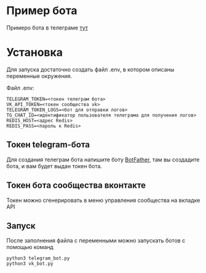 # Пример бота
Примеро бота в телеграме [тут](https://t.me/QuizHoffBot)

# Установка
Для запуска достаточно создать файл .env, в котором описаны переменные окружения.

Файл .env:
```
TELEGRAM_TOKEN=<токен телеграм бота>
VK_API_TOKEN=<токен сообщества vk>
TELEGRAM_TOKEN_LOGS=<бот для отправки логов>
TG_CHAT_ID=<идентификатор пользователя телеграма для получения логов>
REDIS_HOST=<адрес Redis>
REDIS_PASS=<пароль к Redis>
```

## Токен telegram-бота
Для создания телеграм бота напишите боту [BotFather](https://t.me/BotFather), там вы создадите бота, и вам будет выдан токен бота.

## Токен бота сообщества вконтакте
Токен можно сгенерировать в меню управления сообщества на вкладке API

## Запуск
После заполнения файла с переменными можно запускать ботов с помощью команд
```
python3 telegram_bot.py
python3 vk_bot.py
```